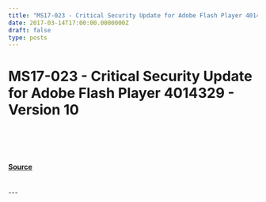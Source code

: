 ```yaml
---
title: "MS17-023 - Critical Security Update for Adobe Flash Player 4014329 - Version 10"
date: 2017-03-14T17:00:00.0000000Z
draft: false
type: posts
---
```

# MS17-023 - Critical Security Update for Adobe Flash Player 4014329 - Version 10

<br/>

<br/>

<br/>


#### [Source](https://technet.microsoft.com/en-us/library/security/MS17-023)

<br/>
---
